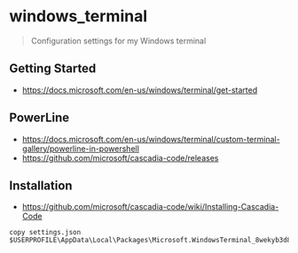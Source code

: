 # windows_terminal
> Configuration settings for my Windows terminal

## Getting Started
- https://docs.microsoft.com/en-us/windows/terminal/get-started

## PowerLine
- https://docs.microsoft.com/en-us/windows/terminal/custom-terminal-gallery/powerline-in-powershell
- https://github.com/microsoft/cascadia-code/releases

## Installation

- https://github.com/microsoft/cascadia-code/wiki/Installing-Cascadia-Code

```
copy settings.json $USERPROFILE\AppData\Local\Packages\Microsoft.WindowsTerminal_8wekyb3d8bbwe\LocalState
```
